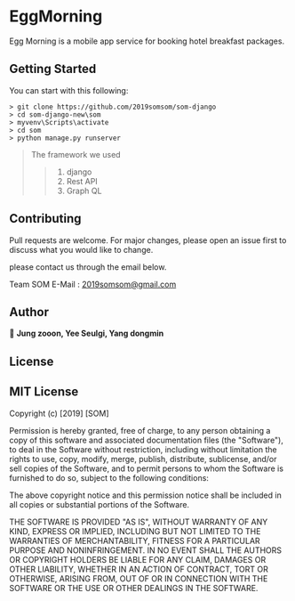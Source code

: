 EggMorning
==========
Egg Morning is a mobile app service for booking hotel breakfast packages.



## Getting Started

You can start with this following:

```
> git clone https://github.com/2019somsom/som-django
> cd som-django-new\som
> myvenv\Scripts\activate	
> cd som
> python manage.py runserver
```

> The framework we used
>   > 1. django
>   > 2. Rest API
>   > 3. Graph QL



## Contributing
Pull requests are welcome. For major changes, please open an issue first to discuss what you would like to change.

please contact us through the email below.

Team SOM 
E-Mail : <2019somsom@gmail.com>


## Author

👤 **Jung zooon, Yee Seulgi, Yang dongmin**

## License

MIT License
-----------
Copyright (c) [2019] [SOM]

Permission is hereby granted, free of charge, to any person obtaining a copy
of this software and associated documentation files (the "Software"), to deal
in the Software without restriction, including without limitation the rights
to use, copy, modify, merge, publish, distribute, sublicense, and/or sell
copies of the Software, and to permit persons to whom the Software is
furnished to do so, subject to the following conditions:

The above copyright notice and this permission notice shall be included in all
copies or substantial portions of the Software.

THE SOFTWARE IS PROVIDED "AS IS", WITHOUT WARRANTY OF ANY KIND, EXPRESS OR
IMPLIED, INCLUDING BUT NOT LIMITED TO THE WARRANTIES OF MERCHANTABILITY,
FITNESS FOR A PARTICULAR PURPOSE AND NONINFRINGEMENT. IN NO EVENT SHALL THE
AUTHORS OR COPYRIGHT HOLDERS BE LIABLE FOR ANY CLAIM, DAMAGES OR OTHER
LIABILITY, WHETHER IN AN ACTION OF CONTRACT, TORT OR OTHERWISE, ARISING FROM,
OUT OF OR IN CONNECTION WITH THE SOFTWARE OR THE USE OR OTHER DEALINGS IN THE
SOFTWARE.
